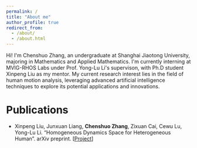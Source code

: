 ```yaml
---
permalink: /
title: "About me"
author_profile: true
redirect_from: 
  - /about/
  - /about.html
---
```


Hi! I'm Chenshuo Zhang, an undergraduate at Shanghai Jiaotong University, majoring in Mathematics and Applied Mathematics.
I'm currently interning at MVIG-RHOS Labs under Prof. Yong-Lu Li's supervison, with Ph.D student Xinpeng Liu as my mentor.
My current research interest lies in the field of human motion analysis, leveraging advanced artificial intelligence techniques to explore its potential applications and innovations.

Publications
======
- Xinpeng Liu, Junxuan Liang, **Chenshuo Zhang**, Zixuan Cai, Cewu Lu, Yong-Lu Li. “Homogeneous Dynamics Space for Heterogeneous Human”. arXiv preprint. [[Project](https://foruck.github.io/HDyS/)]
